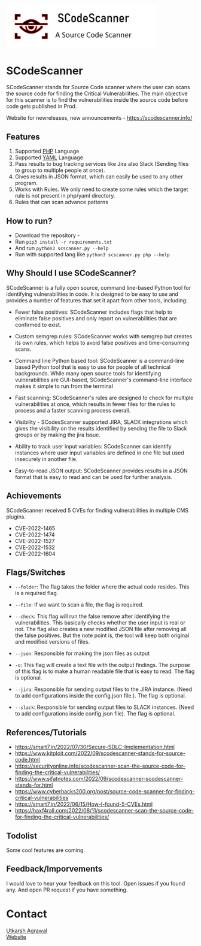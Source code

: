  <img src="/media/mylogo2.png" width=400>

# SCodeScanner
SCodeScanner stands for Source Code scanner where the user can scans the source code for finding the Critical Vulnerabilities. The main objective for this scanner is to find the vulnerabilities inside the source code before code gets published in Prod.

Website for newreleases, new announcements - https://scodescanner.info/

## Features

1) Supported <a href="https://github.com/agrawalsmart7/scodescanner/tree/main/src/php"> PHP</a> Language<br>
2) Supported <a href="https://github.com/agrawalsmart7/scodescanner/tree/main/src/yaml">YAML</a> Language<br>
3) Pass results to bug tracking services like Jira also Slack (Sending files to group to multiple people at once).<br>
4) Gives results in JSON format, which can easily be used to any other program.
5) Works with Rules. We only need to create some rules which the target rule is not present in php/yaml directory.
6) Rules that can scan advance patterns
  
## How to run?

- Download the repository -<br>
- Run `pip3 install -r requirements.txt` <br>
- And run `python3 scscanner.py --help` <br>
- Run with supported lang like `python3 scscanner.py php --help`

## Why Should I use SCodeScanner?

SCodeScanner is a fully open source, command line-based Python tool for identifying vulnerabilities in code. It is designed to be easy to use and provides a number of features that set it apart from other tools, including:

- Fewer false positives: SCodeScanner includes flags that help to eliminate false positives and only report on vulnerabilities that are confirmed to exist.

- Custom semgrep rules: SCodeScanner works with semgrep but creates its own rules, which helps to avoid false positives and time-consuming scans.

- Command line Python based tool: SCodeScanner is a command-line based Python tool that is easy to use for people of all technical backgrounds. While many open source tools for identifying vulnerabilities are GUI-based, SCodeScanner's command-line interface makes it simple to run from the terminal

- Fast scanning: SCodeScanner's rules are designed to check for multiple vulnerabilities at once, which results in fewer files for the rules to process and a faster scanning process overall.

- Visibility - SCodesScanner supported JIRA, SLACK integrations which gives the visibility on the results identified by sending the file to Slack groups or by making the jira Issue.

- Ability to track user input variables: SCodeScanner can identify instances where user input variables are defined in one file but used insecurely in another file.

- Easy-to-read JSON output: SCodeScanner provides results in a JSON format that is easy to read and can be used for further analysis.

## Achievements

SCodeScanner received 5 CVEs for finding vulnerabilities in multiple CMS plugins.
  
* CVE-2022-1465
* CVE-2022-1474
* CVE-2022-1527 
* CVE-2022-1532
* CVE-2022-1604

## Flags/Switches

* `--folder`: The flag takes the folder where the actual code resides. This is a required flag.

* `--file`: If we want to scan a file, the flag is required. 

* `--check`:  This flag will run the false remove after identifying the vulnerabilities. This basically checks whether the user input is real or not. The flag also creates a new modified JSON file after removing all the false positives. But the note point is, the tool will keep both original and modified versions of files.

* `--json`: Responsible for making the json files as output

* `-o`:  This flag will create a text file with the output findings. The purpose of this flag is to make a human readable file that is easy to read. The flag is optional.

* `--jira`: Responsible for sending output files to the JIRA instance. (Need to add configurations inside the config.json file.). The flag is optional.

* `--slack`:  Responsible for sending output files to SLACK instances. (Need to add configurations inside config.json file). The flag is optional.


## References/Tutorials

* https://smart7.in/2022/07/30/Secure-SDLC-Implementation.html
* https://www.kitploit.com/2022/09/scodescanner-stands-for-source-code.html
* https://securityonline.info/scodescanner-scan-the-source-code-for-finding-the-critical-vulnerabilities/
* https://www.sifatnotes.com/2022/09/scodescanner-scodescanner-stands-for.html
* https://www.cyberhacks200.org/post/source-code-scanner-for-finding-critical-vulnerabilities
* https://smart7.in/2022/06/15/How-I-found-5-CVEs.html
* https://haxf4rall.com/2022/08/11/scodescanner-scan-the-source-code-for-finding-the-critical-vulnerabilities/

## Todolist

Some cool features are coming.

## Feedback/Imporvements

I would love to hear your feedback on this tool. Open issues if you found any. And open PR request if you have something.

# Contact

<a href="https://twitter.com/agrawalsmart7">Utkarsh Agrawal</a><br>
<a href="https://smart7.in">Website</a>
